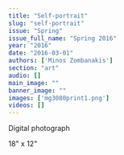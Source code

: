 ```yaml
---
title: "Self-portrait"
slug: "self-portrait"
issue: "Spring"
issue_full_name: "Spring 2016"
year: "2016"
date: "2016-03-01"
authors: ['Minos Zombanakis']
section: "art"
audio: []
main_image: ""
banner_image: ""
images: ['mg3080print1.png']
videos: []
---
```

Digital photograph

 18" x 12"

